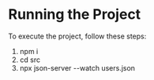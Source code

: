# Running the Project

To execute the project, follow these steps:

1. npm i
2. cd src
3. npx json-server --watch users.json
